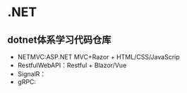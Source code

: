 # .NET
dotnet体系学习代码仓库  
---
- NETMVC:ASP.NET MVC+Razor + HTML/CSS/JavaScrip
- RestfulWebAPI：Restful + Blazor/Vue 
- SignalR：
- gRPC:
